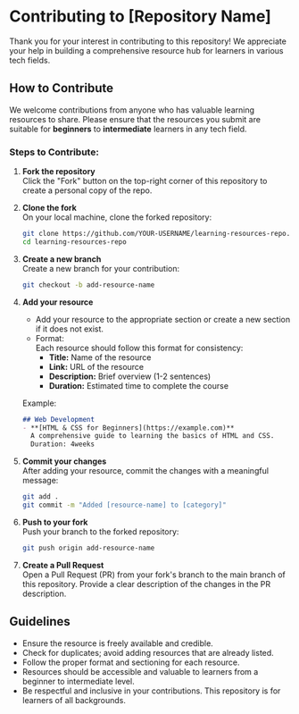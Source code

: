 # Contributing to [Repository Name]

Thank you for your interest in contributing to this repository! We appreciate your help in building a comprehensive resource hub for learners in various tech fields.

## How to Contribute

We welcome contributions from anyone who has valuable learning resources to share. Please ensure that the resources you submit are suitable for **beginners** to **intermediate** learners in any tech field. 

### Steps to Contribute:

1. **Fork the repository**  
   Click the "Fork" button on the top-right corner of this repository to create a personal copy of the repo.

2. **Clone the fork**  
   On your local machine, clone the forked repository:
   ```bash
   git clone https://github.com/YOUR-USERNAME/learning-resources-repo.git
   cd learning-resources-repo
   ```

3. **Create a new branch**  
   Create a new branch for your contribution:
   ```bash
   git checkout -b add-resource-name
   ```

4. **Add your resource**  
   - Add your resource to the appropriate section or create a new section if it does not exist.
   - Format:  
     Each resource should follow this format for consistency:
     - **Title:** Name of the resource  
     - **Link:** URL of the resource  
     - **Description:** Brief overview (1-2 sentences)  
     - **Duration:** Estimated time to complete the course 
   
   Example:
   ```markdown
   ## Web Development
   - **[HTML & CSS for Beginners](https://example.com)**  
     A comprehensive guide to learning the basics of HTML and CSS.  
     Duration: 4weeks
   ```

5. **Commit your changes**  
   After adding your resource, commit the changes with a meaningful message:
   ```bash
   git add .
   git commit -m "Added [resource-name] to [category]"
   ```

6. **Push to your fork**  
   Push your branch to the forked repository:
   ```bash
   git push origin add-resource-name
   ```

7. **Create a Pull Request**  
   Open a Pull Request (PR) from your fork's branch to the main branch of this repository. Provide a clear description of the changes in the PR description.

## Guidelines

- Ensure the resource is freely available and credible.
- Check for duplicates; avoid adding resources that are already listed.
- Follow the proper format and sectioning for each resource.
- Resources should be accessible and valuable to learners from a beginner to intermediate level.
- Be respectful and inclusive in your contributions. This repository is for learners of all backgrounds.